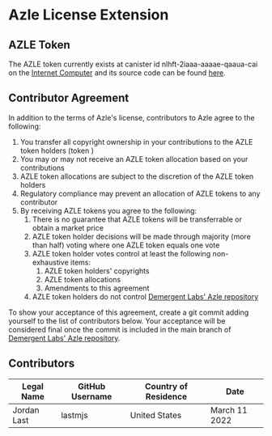 # Azle License Extension

## AZLE Token

The AZLE token currently exists at canister id nlhft-2iaaa-aaaae-qaaua-cai on the [Internet Computer](https://internetcomputer.org/) and its source code can be found [here](https://github.com/lastmjs/extendable-token-azle).

## Contributor Agreement

In addition to the terms of Azle's license, contributors to Azle agree to the following:

1. You transfer all copyright ownership in your contributions to the AZLE token holders (token )
2. You may or may not receive an AZLE token allocation based on your contributions
3. AZLE token allocations are subject to the discretion of the AZLE token holders
4. Regulatory compliance may prevent an allocation of AZLE tokens to any contributor
5. By receiving AZLE tokens you agree to the following:
    1. There is no guarantee that AZLE tokens will be transferrable or obtain a market price
    2. AZLE token holder decisions will be made through majority (more than half) voting where one AZLE token equals one vote
    3. AZLE token holder votes control at least the following non-exhaustive items:
        1. AZLE token holders' copyrights
        2. AZLE token allocations
        3. Amendments to this agreement
    4. AZLE token holders do not control [Demergent Labs' Azle repository](https://github.com/demergent-labs/azle)

To show your acceptance of this agreement, create a git commit adding yourself to the list of contributors below. Your acceptance will be considered final once the commit is included in the main branch of [Demergent Labs' Azle repository](https://github.com/demergent-labs/azle).

## Contributors

| Legal Name | GitHub Username | Country of Residence | Date |
| ---------- | --------------- | -------------------- | ---- |
| Jordan Last | lastmjs | United States | March 11 2022 |